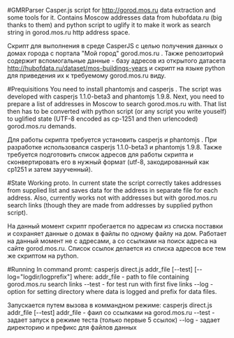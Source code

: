 #GMRParser
Casper.js script for http://gorod.mos.ru data extraction and some tools for it. Contains Moscow addresses data from hubofdata.ru (big thanks to them) and python script to uglify it to make it work as search string in gorod.mos.ru http address space. 

Скрипт для выполнения в среде CasperJS с целью получения данных о домах города с портала "Мой город" gorod.mos.ru . Также репозиторий содержит вспомогальные данные - базу адресов из открытого датасета http://hubofdata.ru/dataset/mos-buildings-years и скрипт на языке python для приведения их к требуемому gorod.mos.ru виду.

#Prequisitions
You need to install phantomjs and casperjs . The script was developed with casperjs 1.1.0-beta3 and phantomjs 1.9.8. Next, you need to prepare a list of addresses in Moscow to search gorod.mos.ru with.  That list then has to be converted with python script (or any script you write youself) to uglified state (UTF-8 encoded as cp-1251 and then urlencoded) gorod.mos.ru demands. 

Для работы скрипта требуется установить casperjs и phantomjs . При разработке использовался casperjs 1.1.0-beta3 и phantomjs 1.9.8. Также требуется подготовить список адресов для работы скрипта и сконвертировать его в нужный формат (utf-8, закодированный как cp1251 и затем зауученный).

#State
Working proto. In current state the script correctly takes addresses from supplied list and saves data for the address in separate file for each address. Also, currently works not with addresses but with gorod.mos.ru search links (though they are made from addresses by supplied python script).

На данный момент скрипт пробегается по адресам из списка поставки и сохраняет данные о домах в файлы по одному файлу на дом. Работает на данный момент не с адресами, а со ссылками на поиск адреса на сайте gorod.mos.ru. Список ссылок делается из списка адресов все тем же скриптом на python. 

#Running
In command promt:
casperjs direct.js addr_file [--test] [--log="logdir/logprefix"]
where: 
  addr_file - path to file containing gorod.mos.ru search links
  --test - for test run with first five links
  --log - option for setting directory where data is logged and prefix for data files.

Запускается путем вызова в коммандном режиме:
casperjs direct.js addr_file [--test]
  addr_file - фаил со ссылками на gorod.mos.ru
  --test - задает запуск в режиме теста (только первые 5 ссылок)
  --log -  задает директорию и префикс для файлов данных
